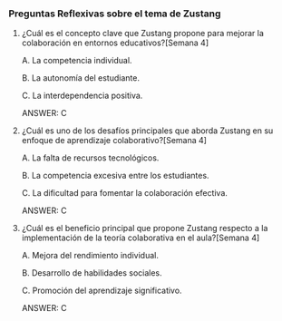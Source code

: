 ### Preguntas Reflexivas sobre el tema de Zustang

1. ¿Cuál es el concepto clave que Zustang propone para mejorar la colaboración en entornos educativos?[Semana 4]

   A. La competencia individual.

   B. La autonomía del estudiante.

   C. La interdependencia positiva.

   ANSWER: C

2. ¿Cuál es uno de los desafíos principales que aborda Zustang en su enfoque de aprendizaje colaborativo?[Semana 4]

   A. La falta de recursos tecnológicos.

   B. La competencia excesiva entre los estudiantes.

   C. La dificultad para fomentar la colaboración efectiva.

   ANSWER: C

3. ¿Cuál es el beneficio principal que propone Zustang respecto a la implementación de la teoría colaborativa en el aula?[Semana 4]

   A. Mejora del rendimiento individual.

   B. Desarrollo de habilidades sociales.

   C. Promoción del aprendizaje significativo.

   ANSWER: C
